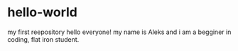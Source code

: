 # hello-world
my first reepository
hello everyone!
my name is Aleks and i am a begginer in coding, flat iron student.
